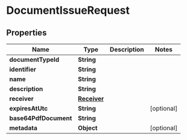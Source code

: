 

# DocumentIssueRequest


## Properties

Name | Type | Description | Notes
------------ | ------------- | ------------- | -------------
**documentTypeId** | **String** |  | 
**identifier** | **String** |  | 
**name** | **String** |  | 
**description** | **String** |  | 
**receiver** | [**Receiver**](Receiver.md) |  | 
**expiresAtUtc** | **String** |  |  [optional]
**base64PdfDocument** | **String** |  | 
**metadata** | **Object** |  |  [optional]



